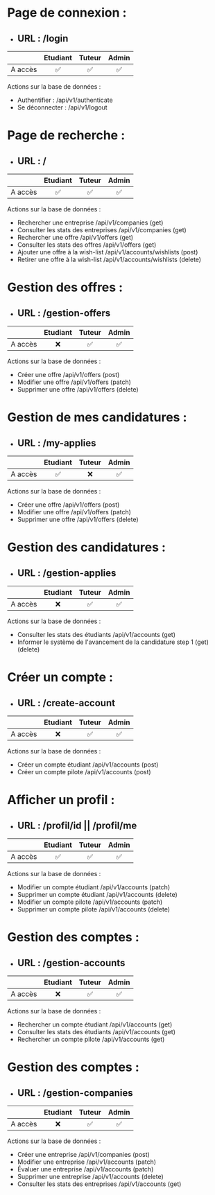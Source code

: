 # Page de connexion :
- ## URL : /login

||Etudiant|Tuteur|Admin|
|:-|:-:|:-:|:-:|
|A accès|✅|✅|✅|

Actions sur la base de données :
- Authentifier : /api/v1/authenticate
- Se déconnecter : /api/v1/logout

# Page de recherche :
- ## URL : /

||Etudiant|Tuteur|Admin|
|:-|:-:|:-:|:-:|
|A accès|✅|✅|✅|

Actions sur la base de données :
- Rechercher une entreprise /api/v1/companies (get)
- Consulter les stats des entreprises /api/v1/companies (get)
- Rechercher une offre /api/v1/offers (get)
- Consulter les stats des offres /api/v1/offers (get)
- Ajouter une offre à la wish-list /api/v1/accounts/wishlists (post)
- Retirer une offre à la wish-list /api/v1/accounts/wishlists (delete)

# Gestion des offres :
- ## URL : /gestion-offers

||Etudiant|Tuteur|Admin|
|:-|:-:|:-:|:-:|
|A accès|❌|✅|✅|

Actions sur la base de données :
- Créer une offre /api/v1/offers (post)
- Modifier une offre /api/v1/offers (patch)
- Supprimer une offre /api/v1/offers (delete)

# Gestion de mes candidatures :
- ## URL : /my-applies

||Etudiant|Tuteur|Admin|
|:-|:-:|:-:|:-:|
|A accès|✅|❌|✅|

Actions sur la base de données :
- Créer une offre /api/v1/offers (post)
- Modifier une offre /api/v1/offers (patch)
- Supprimer une offre /api/v1/offers (delete)

# Gestion des candidatures :
- ## URL : /gestion-applies

||Etudiant|Tuteur|Admin|
|:-|:-:|:-:|:-:|
|A accès|❌|✅|✅|

Actions sur la base de données :
- Consulter les stats des étudiants /api/v1/accounts (get)
- Informer le système de l'avancement de la candidature step 1 (get) (delete)

# Créer un compte :
- ## URL : /create-account

||Etudiant|Tuteur|Admin|
|:-|:-:|:-:|:-:|
|A accès|❌|✅|✅|

Actions sur la base de données :
- Créer un compte étudiant /api/v1/accounts (post)
- Créer un compte pilote /api/v1/accounts (post)

# Afficher un profil :
- ## URL : /profil/id || /profil/me

||Etudiant|Tuteur|Admin|
|:-|:-:|:-:|:-:|
|A accès|✅|✅|✅|

Actions sur la base de données :
- Modifier un compte étudiant /api/v1/accounts (patch)
- Supprimer un compte étudiant /api/v1/accounts (delete)
- Modifier un compte pilote /api/v1/accounts (patch)
- Supprimer un compte pilote /api/v1/accounts (delete)

# Gestion des comptes :
- ## URL : /gestion-accounts

||Etudiant|Tuteur|Admin|
|:-|:-:|:-:|:-:|
|A accès|❌|✅|✅|

Actions sur la base de données :
- Rechercher un compte étudiant /api/v1/accounts (get)
- Consulter les stats des étudiants /api/v1/accounts (get)
- Rechercher un compte pilote /api/v1/accounts (get)

# Gestion des comptes :
- ## URL : /gestion-companies

||Etudiant|Tuteur|Admin|
|:-|:-:|:-:|:-:|
|A accès|❌|✅|✅|

Actions sur la base de données :
- Créer une entreprise /api/v1/companies (post)
- Modifier une entreprise /api/v1/accounts (patch)
- Évaluer une entreprise /api/v1/accounts (patch)
- Supprimer une entreprise /api/v1/accounts (delete)
- Consulter les stats des entreprises /api/v1/accounts (get)